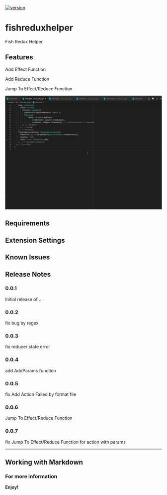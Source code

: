 [![version](https://img.shields.io/vscode-marketplace/v/wellchang.fishreduxhelper.svg?style=flat-square&label=vscode%20marketplace)](https://marketplace.visualstudio.com/items?itemName=wellchang.fishreduxhelper)
# fishreduxhelper

Fish Redux Helper

## Features

Add Effect Function

Add Reduce Function

Jump To Effect/Reduce Function

![img](https://github.com/zhangwei911/FishReduxHelper/blob/master/screenShots/jumpToAction.gif?raw=true)

## Requirements


## Extension Settings


## Known Issues


## Release Notes



### 0.0.1

Initial release of ...

### 0.0.2

fix bug by regex

### 0.0.3

fix reducer state error

### 0.0.4

add AddParams function

### 0.0.5

fix Add Action Failed by format file

### 0.0.6

Jump To Effect/Reduce Function

### 0.0.7

fix Jump To Effect/Reduce Function for action with params

-----------------------------------------------------------------------------------------------------------

## Working with Markdown


### For more information


**Enjoy!**
